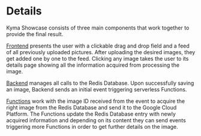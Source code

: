# Details

Kyma Showcase consists of three main components that work together to provide the final result.

[Frontend](./frontend) presents the user with a clickable drag and drop field and a feed of all previously uploaded pictures. After uploading the desired images, they get added one by one to the feed. Clicking any image takes the user to its details page showing all the information acquired from processing the image.

[Backend](./backend) manages all calls to the Redis Database. Upon successfully saving an image, Backend sends an initial event triggering serverless Functions.

[Functions](./resources/functions) work with the image ID received from the event to acquire the right image from the Redis Database and send it to the Google Cloud Platform. The Functions update the Redis Database entry with newly acquired information and depending on its content they can send events triggering more Functions in order to get further details on the image.
